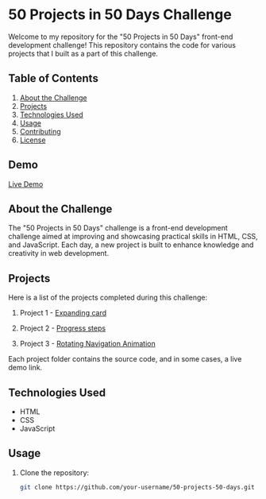 # 50 Projects in 50 Days Challenge

Welcome to my repository for the "50 Projects in 50 Days" front-end development challenge! This repository contains the code for various projects that I built as a part of this challenge.

## Table of Contents

1. [About the Challenge](#about-the-challenge)
2. [Projects](#projects)
3. [Technologies Used](#technologies-used)
4. [Usage](#usage)
5. [Contributing](#contributing)
6. [License](#license)

## Demo

[ Live Demo](https://sameermuslim.github.io/50-project-50-day/)

## About the Challenge

The "50 Projects in 50 Days" challenge is a front-end development challenge aimed at improving and showcasing practical skills in HTML, CSS, and JavaScript. Each day, a new project is built to enhance knowledge and creativity in web development.

## Projects

Here is a list of the projects completed during this challenge:

1. Project 1 - [ Expanding card](1-Expanding-card/index.html)
2. Project 2 - [Progress steps](2-Progress-steps/index.html)

3. Project 3 - [Rotating Navigation Animation](3-rotating-navigation-animation/index.html)

Each project folder contains the source code, and in some cases, a live demo link.

## Technologies Used

- HTML
- CSS
- JavaScript

## Usage

1. Clone the repository:
   ```bash
   git clone https://github.com/your-username/50-projects-50-days.git
   ```

